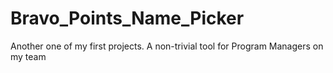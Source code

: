 # Bravo_Points_Name_Picker
Another one of my first projects. A non-trivial tool for Program Managers on my team
